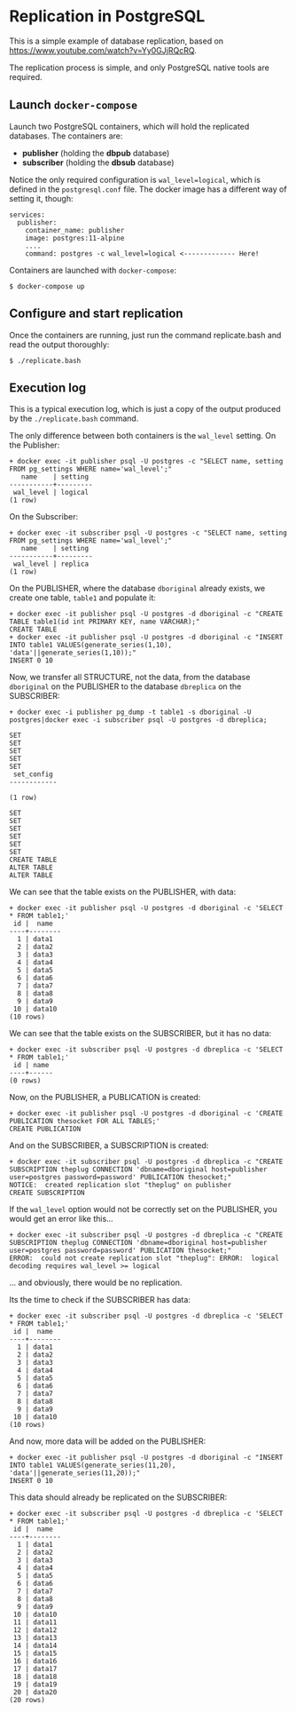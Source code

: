 # Replication in PostgreSQL

This is a simple example of database replication, based on https://www.youtube.com/watch?v=Yy0GJjRQcRQ.

The replication process is simple, and only PostgreSQL native tools are required.

## Launch `docker-compose`

Launch two PostgreSQL containers, which will hold the replicated databases. The containers are:

* **publisher**  (holding the **dbpub** database)
* **subscriber** (holding the **dbsub** database)

Notice the only required configuration is `wal_level=logical`, which is defined in the `postgresql.conf` file. The docker image has a different way of setting it, though:

```
services:
  publisher:
    container_name: publisher
    image: postgres:11-alpine
    ....
    command: postgres -c wal_level=logical <------------- Here!
```

Containers are launched with `docker-compose`:

```
$ docker-compose up
```

## Configure and start replication


Once the containers are running, just run the command replicate.bash and read the output thoroughly:

```
$ ./replicate.bash
```

## Execution log

This is a typical execution log, which is just a copy of the output produced by the `./replicate.bash` command.

The only difference between both containers is the `wal_level` setting. On the Publisher:
```
+ docker exec -it publisher psql -U postgres -c "SELECT name, setting FROM pg_settings WHERE name='wal_level';"
   name    | setting
-----------+---------
 wal_level | logical
(1 row)
```

On the Subscriber:
```
+ docker exec -it subscriber psql -U postgres -c "SELECT name, setting FROM pg_settings WHERE name='wal_level';"
   name    | setting
-----------+---------
 wal_level | replica
(1 row)
```

On the PUBLISHER, where the database `dboriginal` already exists, we create one table, `table1` and populate it:
```
+ docker exec -it publisher psql -U postgres -d dboriginal -c "CREATE TABLE table1(id int PRIMARY KEY, name VARCHAR);"
CREATE TABLE
+ docker exec -it publisher psql -U postgres -d dboriginal -c "INSERT INTO table1 VALUES(generate_series(1,10), 'data'||generate_series(1,10));"
INSERT 0 10
```

Now, we transfer all STRUCTURE, not the data, from the database `dboriginal` on the PUBLISHER to the database `dbreplica` on the SUBSCRIBER:
```
+ docker exec -i publisher pg_dump -t table1 -s dboriginal -U postgres|docker exec -i subscriber psql -U postgres -d dbreplica;

SET
SET
SET
SET
SET
 set_config
------------

(1 row)

SET
SET
SET
SET
SET
SET
CREATE TABLE
ALTER TABLE
ALTER TABLE
```

We can see that the table exists on the PUBLISHER, with data:
```
+ docker exec -it publisher psql -U postgres -d dboriginal -c 'SELECT * FROM table1;'
 id |  name
----+--------
  1 | data1
  2 | data2
  3 | data3
  4 | data4
  5 | data5
  6 | data6
  7 | data7
  8 | data8
  9 | data9
 10 | data10
(10 rows)
```

We can see that the table exists on the SUBSCRIBER, but it has no data:
```
+ docker exec -it subscriber psql -U postgres -d dbreplica -c 'SELECT * FROM table1;'
 id | name
----+------
(0 rows)
```

Now, on the PUBLISHER, a PUBLICATION is created:
```
+ docker exec -it publisher psql -U postgres -d dboriginal -c 'CREATE PUBLICATION thesocket FOR ALL TABLES;'
CREATE PUBLICATION
```

And on the SUBSCRIBER, a SUBSCRIPTION is created:
```
+ docker exec -it subscriber psql -U postgres -d dbreplica -c "CREATE SUBSCRIPTION theplug CONNECTION 'dbname=dboriginal host=publisher user=postgres password=password' PUBLICATION thesocket;"
NOTICE:  created replication slot "theplug" on publisher
CREATE SUBSCRIPTION
```

If the `wal_level` option would not be correctly set on the PUBLISHER, you would get an error like this...
```
+ docker exec -it subscriber psql -U postgres -d dbreplica -c "CREATE SUBSCRIPTION theplug CONNECTION 'dbname=dboriginal host=publisher user=postgres password=password' PUBLICATION thesocket;"
ERROR:  could not create replication slot "theplug": ERROR:  logical decoding requires wal_level >= logical
```
... and obviously, there would be no replication.

Its the time to check if the SUBSCRIBER has data:
```
+ docker exec -it subscriber psql -U postgres -d dbreplica -c 'SELECT * FROM table1;'
 id |  name
----+--------
  1 | data1
  2 | data2
  3 | data3
  4 | data4
  5 | data5
  6 | data6
  7 | data7
  8 | data8
  9 | data9
 10 | data10
(10 rows)
```

And now, more data will be added on the PUBLISHER:
```
+ docker exec -it publisher psql -U postgres -d dboriginal -c "INSERT INTO table1 VALUES(generate_series(11,20), 'data'||generate_series(11,20));"
INSERT 0 10
```

This data should already be replicated on the SUBSCRIBER:
```
+ docker exec -it subscriber psql -U postgres -d dbreplica -c 'SELECT * FROM table1;'
 id |  name
----+--------
  1 | data1
  2 | data2
  3 | data3
  4 | data4
  5 | data5
  6 | data6
  7 | data7
  8 | data8
  9 | data9
 10 | data10
 11 | data11
 12 | data12
 13 | data13
 14 | data14
 15 | data15
 16 | data16
 17 | data17
 18 | data18
 19 | data19
 20 | data20
(20 rows)
```
